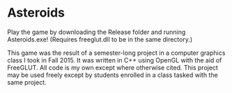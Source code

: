 # Asteroids
Play the game by downloading the Release folder and running Asteroids.exe! (Requires freeglut.dll to be in the same directory.)

This game was the result of a semester-long project in a computer graphics class I took in Fall 2015.  It was written in C++ using OpenGL with the aid of FreeGLUT.  All code is my own except where otherwise cited.  This project may be used freely except by students enrolled in a class tasked with the same project.

